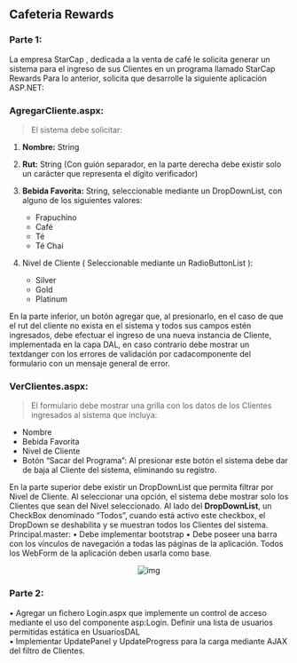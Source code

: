 ## Cafeteria Rewards

### Parte 1:
La empresa StarCap , dedicada a la venta de café le solicita generar un sistema para el ingreso de sus Clientes en un programa llamado StarCap Rewards
Para lo anterior, solicita que desarrolle la siguiente aplicación ASP.NET:

### AgregarCliente.aspx:
> El sistema debe solicitar:

1. **Nombre:** String
2. **Rut:** String (Con guión separador, en la parte derecha debe existir solo un carácter que representa el dígito verificador)
3. **Bebida Favorita:** String, seleccionable mediante un DropDownList, con alguno de los siguientes valores:

   - Frapuchino
   - Café
   - Té
   - Té Chai

4. Nivel de Cliente ( Seleccionable mediante un RadioButtonList ):
   - Silver
   - Gold
   - Platinum

En la parte inferior, un botón agregar que, al presionarlo, en el caso de que el rut del cliente no
exista en el sistema y todos sus campos estén ingresados, debe efectuar el ingreso de una nueva
instancia de Cliente, implementada en la capa DAL, en caso contrario debe mostrar un textdanger
con los errores de validación por cadacomponente del formulario con un mensaje
general de error.

### VerClientes.aspx:

> El formulario debe mostrar una grilla con los datos de los Clientes ingresados al sistema que
incluya:
- Nombre
- Bebida Favorita
- Nivel de Cliente
- Botón “Sacar del Programa”: Al presionar este botón el sistema debe dar de baja al Cliente del sistema, eliminando su registro.

En la parte superior debe existir un DropDownList que permita filtrar por Nivel de Cliente. Al
seleccionar una opción, el sistema debe mostrar solo los Clientes que sean del Nivel seleccionado.
Al lado del **DropDownList**, un CheckBox denominado “Todos”, cuando está activo este checkbox,
el DropDown se deshabilita y se muestran todos los Clientes del sistema.
Principal.master:
• Debe implementar bootstrap
• Debe poseer una barra con los vínculos de navegación a todas las páginas de la aplicación.
Todos los WebForm de la aplicación deben usarla como base.

 <p align="center"> 
    <img src="https://user-images.githubusercontent.com/71857156/124399672-ef4a1600-dcea-11eb-9e83-a8afad9cf252.png" alt="img">
 </p>

### Parte 2:
• Agregar un fichero Login.aspx que implemente un control de acceso mediante el uso del
componente asp:Login. Definir una lista de usuarios permitidas estática en UsuariosDAL <br>
• Implementar UpdatePanel y UpdateProgress para la carga mediante AJAX del filtro de Clientes.
